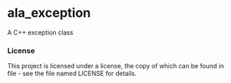 # ala_exception
A C++ exception class

### License
This project is licensed under a license, the copy of which can be found in file - see the file named LICENSE for details.